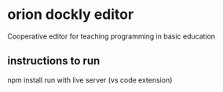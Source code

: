 # orion dockly editor 

Cooperative editor for teaching programming in basic education

## instructions to run

npm install
run with live server (vs code extension)